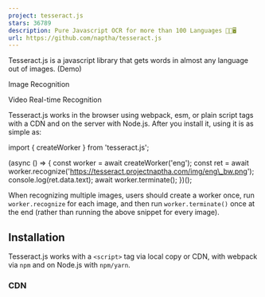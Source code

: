 ```yaml
---
project: tesseract.js
stars: 36789
description: Pure Javascript OCR for more than 100 Languages 📖🎉🖥
url: https://github.com/naptha/tesseract.js
---
```


Tesseract.js is a javascript library that gets words in almost any language out of images. (Demo)

Image Recognition

Video Real-time Recognition

Tesseract.js works in the browser using webpack, esm, or plain script tags with a CDN and on the server with Node.js. After you install it, using it is as simple as:

import { createWorker } from 'tesseract.js';

(async () \=> {
  const worker \= await createWorker('eng');
  const ret \= await worker.recognize('https://tesseract.projectnaptha.com/img/eng\_bw.png');
  console.log(ret.data.text);
  await worker.terminate();
})();

When recognizing multiple images, users should create a worker once, run `worker.recognize` for each image, and then run `worker.terminate()` once at the end (rather than running the above snippet for every image).

Installation
------------

Tesseract.js works with a `<script>` tag via local copy or CDN, with webpack via `npm` and on Node.js with `npm/yarn`.

### CDN

<!-- v5 -->
<script src\='https://cdn.jsdelivr.net/npm/tesseract.js@5/dist/tesseract.min.js'\></script\>

After including the script the `Tesseract` variable will be globally available and a worker can be created using `Tesseract.createWorker`.

Alternatively, an ESM build (used with `import` syntax) can be found at `https://cdn.jsdelivr.net/npm/tesseract.js@5/dist/tesseract.esm.min.js`.

### Node.js

**Requires Node.js v14 or higher**

# For latest version
npm install tesseract.js
yarn add tesseract.js

# For old versions
npm install tesseract.js@3.0.3
yarn add tesseract.js@3.0.3

Project Scope
-------------

Tesseract.js aims to bring the Tesseract OCR engine (a separate project) to the browser and Node.js, and works by wrapping a WebAssembly port of Tesseract. This project does not modify core Tesseract features. Most notably, **Tesseract.js does not support PDF files and does not modify the Tesseract recognition model to improve accuracy.**

If your project requires features outside of this scope, consider the Scribe.js library. Scribe.js is an alternative library created to accommodate common feature requests that are outside of the scope of this repo. Scribe.js includes improvements to the Tesseract recognition model and supports extracting text from PDF documents, among other features. For more information see Scribe.js vs. Tesseract.js.

Documentation
-------------

-   Workers vs. Schedulers
-   Examples
-   Supported Image Formats
-   API
-   Local Installation
-   FAQ

Community Projects and Examples
-------------------------------

The following are examples and projects built by the community using Tesseract.js. Officially supported examples are found in the examples directory.

-   Projects
    -   Scribe OCR: web application for scanning documents (images and PDFs)
        -   Site at scribeocr.com, repo at github.com/scribeocr/scribeocr
    -   Chrome Extension (with Manifest V3): https://github.com/Tshetrim/Image-To-Text-OCR-extension-for-ChatGPT
-   Examples
    -   Converting PDF to text: https://github.com/racosa/pdf2text-ocr
    -   Use `blocks` output to generate granular data \[word/symbol level\]: https://github.com/Kishlay-notabot/tesseract-bbox-examples
    -   Electron: https://github.com/Balearica/tesseract.js-electron
    -   Typescript: https://github.com/Balearica/tesseract.js-typescript

If you have a project or example repo that uses Tesseract.js, feel free to add it to this list using a pull request. Examples submitted should be well documented such that new users can run them; projects should be functional and actively maintained.

Major changes in v6
-------------------

Version 6 changes are documented in this issue. Highlights are below.

-   Fixed memory leak in previous versions
-   Overall reductions in runtime and memory usage
-   Breaking changes:
    -   All outputs formats other than `text` are disabled by default.
        -   To re-enable the `hocr` output (for example), set the following: `worker.recognize(image, {}, { hocr: true })`
    -   Minor changes to the structure of the JavaScript object (`blocks`) output
    -   See this issue for full list

Major changes in v5
-------------------

Version 5 changes are documented in this issue. Highlights are below.

-   Significantly smaller files by default (54% smaller for English, 73% smaller for Chinese)
    -   This results in a ~50% reduction in runtime for first-time users (who do not have the files cached yet)
-   Significantly lower memory usage
-   Breaking changes:
    -   `createWorker` arguments changed
        -   Setting non-default language and OEM now happens in `createWorker`
            -   E.g. `createWorker("chi_sim", 1)`
    -   `worker.initialize` and `worker.loadLanguage` functions should be deleted from code
    -   See this issue for full list

Upgrading from v2 to v5? See this guide.

Major changes in v4
-------------------

Version 4 includes many new features and bug fixes--see this issue for a full list. Several highlights are below.

-   Added rotation preprocessing options (including auto-rotate) for significantly better accuracy
-   Processed images (rotated, grayscale, binary) can now be retrieved
-   Improved support for parallel processing (schedulers)
-   Breaking changes:
    -   `createWorker` is now async
    -   `getPDF` function replaced by `pdf` recognize option

Contributing
------------

### Development

To run a development copy of Tesseract.js do the following:

# First we clone the repository
git clone https://github.com/naptha/tesseract.js.git
cd tesseract.js

# Then we install the dependencies
npm install

# And finally we start the development server
npm start

The development server will be available at http://localhost:3000/examples/browser/basic-efficient.html in your favorite browser. It will automatically rebuild `tesseract.min.js` and `worker.min.js` when you change files in the **src** folder.

### Building Static Files

To build the compiled static files just execute the following:

npm run build

This will output the files into the `dist` directory.

### Run Tests

**Always confirm the automated tests pass before submitting a pull request.** To run the automated tests locally, run the following commands.

npm run lint
npm run test

Contributors
------------

### Code Contributors

This project exists thanks to all the people who contribute. \[Contribute\].

### Financial Contributors

Become a financial contributor and help us sustain our community. \[Contribute\]

#### Individuals

#### Organizations

Support this project with your organization. Your logo will show up here with a link to your website. \[Contribute\]
